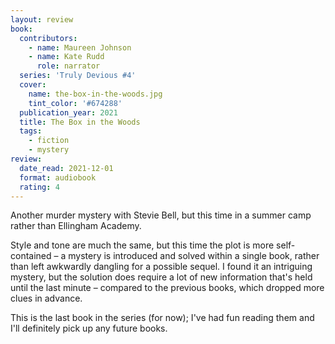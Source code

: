```yaml
---
layout: review
book:
  contributors:
    - name: Maureen Johnson
    - name: Kate Rudd
      role: narrator
  series: 'Truly Devious #4'
  cover:
    name: the-box-in-the-woods.jpg
    tint_color: '#674288'
  publication_year: 2021
  title: The Box in the Woods
  tags:
    - fiction
    - mystery
review:
  date_read: 2021-12-01
  format: audiobook
  rating: 4
---
```


Another murder mystery with Stevie Bell, but this time in a summer camp rather than Ellingham Academy.

Style and tone are much the same, but this time the plot is more self-contained – a mystery is introduced and solved within a single book, rather than left awkwardly dangling for a possible sequel.
I found it an intriguing mystery, but the solution does require a lot of new information that's held until the last minute – compared to the previous books, which dropped more clues in advance.

This is the last book in the series (for now); I've had fun reading them and I'll definitely pick up any future books.

